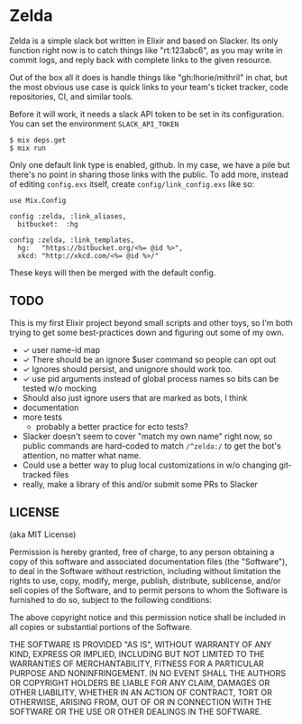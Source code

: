 Zelda
=====

Zelda is a simple slack bot written in Elixir and based on Slacker.  Its
only function right now is to catch things like "rt:123abc6", as you may
write in commit logs, and reply back with complete links to the given
resource.

Out of the box all it does is handle things like "gh:lhorie/mithril" in chat,
but the most obvious use case is quick links to your team's ticket tracker,
code repositories, CI, and similar tools.

Before it will work, it needs a slack API token to be set in its configuration.
You can set the environment `SLACK_API_TOKEN`

    $ mix deps.get
    $ mix run

Only one default link type is enabled, github.  In my case, we have a pile but
there's no point in sharing those links with the public.  To add more, instead
of editing `config.exs` itself, create `config/link_config.exs` like so:

    use Mix.Config

    config :zelda, :link_aliases,
      bitbucket:  :hg

    config :zelda, :link_templates,
      hg:   "https://bitbucket.org/<%= @id %>",
      xkcd: "http://xkcd.com/<%= @id %>/"

These keys will then be merged with the default config.

TODO
----

This is my first Elixir project beyond small scripts and other toys, so I'm
both trying to get some best-practices down and figuring out some of my own.

- ✓ user name-id map
- ✓ There should be an ignore $user command so people can opt out
- ✓ Ignores should persist, and unignore should work too.
- ✓ use pid arguments instead of global process names so bits can be tested w/o mocking
- Should also just ignore users that are marked as bots, I think
- documentation
- more tests
  - probably a better practice for ecto tests?
- Slacker doesn't seem to cover "match my own name" right now, so public commands
  are hard-coded to match `/^zelda:/` to get the bot's attention, no matter what name.
- Could use a better way to plug local customizations in w/o changing git-tracked files
 - really, make a library of this and/or submit some PRs to Slacker

LICENSE
-------

(aka MIT License)

Permission is hereby granted, free of charge, to any person obtaining a copy of
this software and associated documentation files (the "Software"), to deal in
the Software without restriction, including without limitation the rights to
use, copy, modify, merge, publish, distribute, sublicense, and/or sell copies
of the Software, and to permit persons to whom the Software is furnished to do
so, subject to the following conditions:

The above copyright notice and this permission notice shall be included in all
copies or substantial portions of the Software.

THE SOFTWARE IS PROVIDED "AS IS", WITHOUT WARRANTY OF ANY KIND, EXPRESS OR
IMPLIED, INCLUDING BUT NOT LIMITED TO THE WARRANTIES OF MERCHANTABILITY,
FITNESS FOR A PARTICULAR PURPOSE AND NONINFRINGEMENT. IN NO EVENT SHALL THE
AUTHORS OR COPYRIGHT HOLDERS BE LIABLE FOR ANY CLAIM, DAMAGES OR OTHER
LIABILITY, WHETHER IN AN ACTION OF CONTRACT, TORT OR OTHERWISE, ARISING FROM,
OUT OF OR IN CONNECTION WITH THE SOFTWARE OR THE USE OR OTHER DEALINGS IN THE
SOFTWARE.

